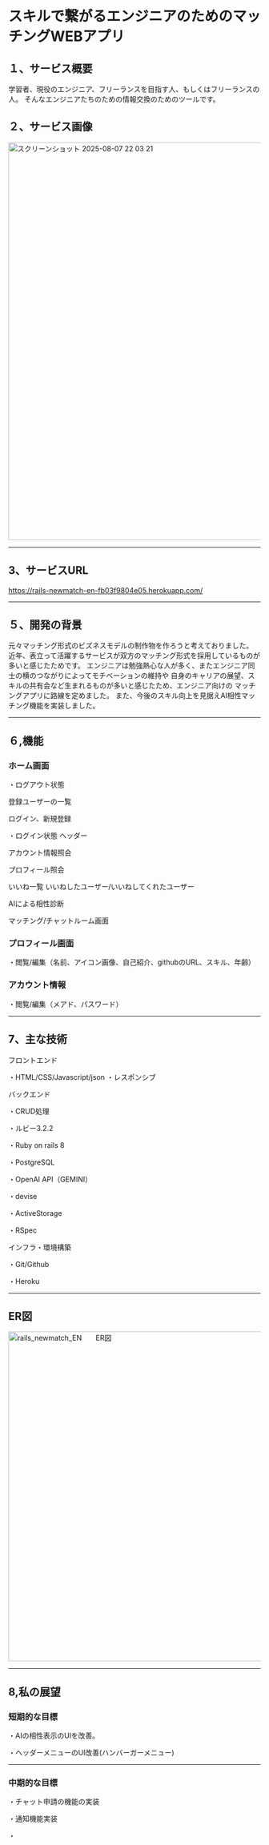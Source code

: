 # スキルで繋がるエンジニアのためのマッチングWEBアプリ


## １、サービス概要
学習者、現役のエンジニア、フリーランスを目指す人、もしくはフリーランスの人。
そんなエンジニアたちのための情報交換のためのツールです。


## ２、サービス画像

<img width="1470" height="795" alt="スクリーンショット 2025-08-07 22 03 21" src="https://github.com/user-attachments/assets/a4cec73f-3260-48c0-bf40-c635be4e4399" />

---

## 3、サービスURL

https://rails-newmatch-en-fb03f9804e05.herokuapp.com/

---

## ５、開発の背景
元々マッチング形式のビズネスモデルの制作物を作ろうと考えておりました。
近年、表立って活躍するサービスが双方のマッチング形式を採用しているものが多いと感じたためです。
エンジニアは勉強熱心な人が多く、またエンジニア同士の横のつながりによってモチベーションの維持や
自身のキャリアの展望、スキルの共有会など生まれるものが多いと感じたため、エンジニア向けの
マッチングアプリに路線を定めました。
また、今後のスキル向上を見据えAI相性マッチング機能を実装しました。


---


## ６,機能

### ホーム画面

・ログアウト状態

登録ユーザーの一覧

ログイン、新規登録

・ログイン状態
ヘッダー

アカウント情報照会


プロフィール照会


いいね一覧  いいねしたユーザー/いいねしてくれたユーザー


AIによる相性診断


マッチング/チャットルーム画面



### プロフィール画面


・閲覧/編集（名前、アイコン画像、自己紹介、githubのURL、スキル、年齢）


### アカウント情報


・閲覧/編集（メアド、パスワード）


---

## 7、主な技術

フロントエンド

・HTML/CSS/Javascript/json
・レスポンシブ

バックエンド

・CRUD処理

・ルビー3.2.2

・Ruby on rails 8

・PostgreSQL

・OpenAI API（GEMINI）

・devise

・ActiveStorage

・RSpec


インフラ・環境構築

・Git/Github

・Heroku

---

## ER図
<img width="1166" height="659" alt="rails_newmatch_EN　　ER図" src="https://github.com/user-attachments/assets/8b4108ca-87b6-48a4-be84-a677fa5268b0" />


---

## 8,私の展望

### 短期的な目標

・AIの相性表示のUIを改善。

・ヘッダーメニューのUI改善(ハンバーガーメニュー)



---

### 中期的な目標

・チャット申請の機能の実装

・通知機能実装

・





